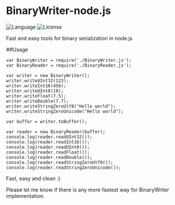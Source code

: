 # BinaryWriter-node.js

![Language](https://img.shields.io/badge/language-node.js-yellow.svg)
![License](https://img.shields.io/badge/license-APACHE2-blue.svg)

Fast and easy tools for binary serialization in node.js

##Usage

```
var BinaryWriter = require('./BinaryWriter.js');
var BinaryReader = require('./BinaryReader.js');

var writer = new BinaryWriter();
writer.writeUInt32(123);
writer.writeInt16(456);
writer.writeUInt8(10);
writer.writeFloat(7.5);
writer.writeDouble(7.7);
writer.writeStringZeroUtf8("Hello world");
writer.writeStringZeroUnicode("Hello world");

var buffer = writer.toBuffer();

var reader = new BinaryReader(buffer);
console.log(reader.readUInt32());
console.log(reader.readInt16());
console.log(reader.readUInt8());
console.log(reader.readFloat());
console.log(reader.readDouble());
console.log(reader.readStringZeroUtf8());
console.log(reader.readStringZeroUnicode());
```

Fast, easy and clean :)

Please let me know if there is any more fastest way for BinaryWriter implementation.
